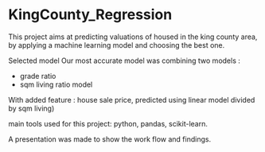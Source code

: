 # KingCounty_Regression

This project aims at predicting valuations of housed in the king county area, by applying a machine learning model and choosing the best one.

Selected model
Our most accurate model was combining two models : 

* grade ratio 
* sqm living ratio model

With added feature : house sale price, predicted using linear model divided by sqm living)

main tools used for this project: python, pandas, scikit-learn.

A presentation was made to show the work flow and findings.
